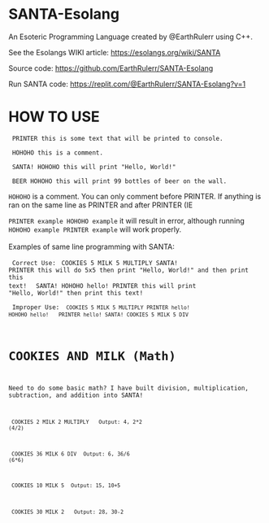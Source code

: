 # SANTA-Esolang

An Esoteric Programming Language created by @EarthRulerr using C++. 

See the Esolangs WIKI article: https://esolangs.org/wiki/SANTA

Source code: https://github.com/EarthRulerr/SANTA-Esolang

Run SANTA code: https://replit.com/@EarthRulerr/SANTA-Esolang?v=1

# HOW TO USE

 <code> PRINTER this is some text that will be printed to console. </code> 
  
<code> HOHOHO this is a comment.</code> 
  
  <code> SANTA! HOHOHO this will print "Hello, World!" </code>
  
  <code> BEER HOHOHO this will print 99 bottles of beer on the wall. </code>
  
  <code>HOHOHO</code> is a comment. You can only comment before PRINTER. If anything is ran on the same line as PRINTER and after PRINTER (IE 
  
  <code>PRINTER example HOHOHO example</code> it will result in error, although running <code>HOHOHO example PRINTER example</code> will work properly. 
<br>
<br>
Examples of same line programming with SANTA:

<code> Correct Use:</code> 
 <code> COOKIES 5 MILK 5 MULTIPLY SANTA! PRINTER this will do 5x5 then print "Hello, World!" and then print this text! </code> 
  <code> SANTA! HOHOHO hello! PRINTER this will print "Hello, World!" then print this text! </code> 
  
  
  <code> Improper Use:
  <code> COOKIES 5 MILK 5 MULTIPLY PRINTER hello! HOHOHO hello! </code> 
  <code> PRINTER hello! SANTA! COOKIES 5 MILK 5 DIV </code> 


# COOKIES AND MILK (Math)

Need to do some basic math? I have built division, multiplication, subtraction, and addition into SANTA!


  <code> COOKIES 2 MILK 2 MULTIPLY </code> 
  <code> Output: 4, 2*2 (4/2)</code> 
  
  <code> COOKIES 36 MILK 6 DIV</code> 
  <code> Output: 6, 36/6 (6*6)</code> 
  
  <code> COOKIES 10 MILK 5</code> 
  <code> Output: 15, 10+5</code> 
  
 <code>  COOKIES 30 MILK 2 </code> 
 <code> Output: 28, 30-2 </code>

